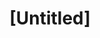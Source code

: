 ---
pid: rs313
title: "[Untitled]"
location_transcription: 
coordinates: "[-75.172104845975, 39.949384939458]"
zipcode: 
gen_neighborhood: 
neighborhood: 
outside_phl: 
age: 
age_range: 
instagram: 
image_file_name: rs_313.jpg
proposal_transcription: A Bavarian soft pretzel
topic: Food
topic_summary: '0'
type: Other No Form
keywords_other: 
credit: 
image_labels: 
twitter: 
facebook: 
permalink: "/monuments/rs313/"
layout: item-page
---